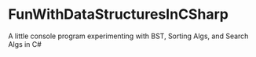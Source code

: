 # FunWithDataStructuresInCSharp
A little console program experimenting with BST, Sorting Algs, and Search Algs in C#
